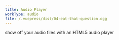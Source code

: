 ```yaml
---
title: Audio Player
workType: audio
file: /.vuepress/dist/04-eat-that-question.ogg
---
```


show off your audio files with an HTML5 audio player
